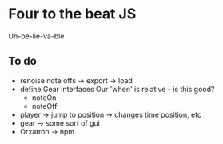 # Four to the beat JS

Un-be-lie-va-ble

## To do
- renoise note offs -> export -> load
- define Gear interfaces
	Our 'when' is relative - is this good?
	- noteOn
	- noteOff
- player -> jump to position -> changes time position, etc
- gear -> some sort of gui
- Orxatron -> npm

